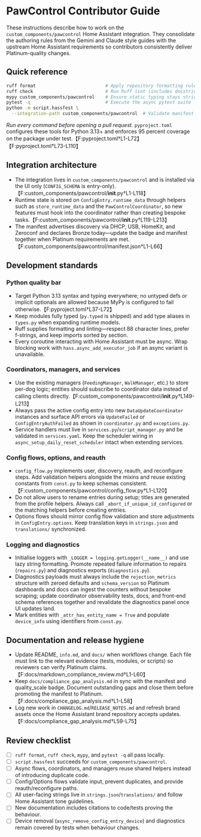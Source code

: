 # PawControl Contributor Guide

These instructions describe how to work on the `custom_components/pawcontrol`
Home Assistant integration. They consolidate the authoring rules from the
Gemini and Claude style guides with the upstream Home Assistant requirements so
contributors consistently deliver Platinum-quality changes.

## Quick reference

```bash
ruff format                          # Apply repository formatting rules
ruff check                           # Run Ruff lint (includes docstring gates)
mypy custom_components/pawcontrol    # Ensure static typing stays strict
pytest -q                            # Execute the async pytest suite
python -m script.hassfest \
  --integration-path custom_components/pawcontrol  # Validate manifest & strings
```

*Run every command before opening a pull request.* `pyproject.toml` configures
these tools for Python 3.13+ and enforces 95 percent coverage on the package
under test.【F:pyproject.toml†L1-L72】【F:pyproject.toml†L73-L110】

## Integration architecture

- The integration lives in `custom_components/pawcontrol` and is installed via
the UI only (`CONFIG_SCHEMA` is entry-only).【F:custom_components/pawcontrol/__init__.py†L1-L118】
- Runtime state is stored on `ConfigEntry.runtime_data` through helpers such as
`store_runtime_data` and the `PawControlCoordinator`, so new features must hook
into the coordinator rather than creating bespoke tasks.【F:custom_components/pawcontrol/__init__.py†L119-L213】
- The manifest advertises discovery via DHCP, USB, HomeKit, and Zeroconf and
declares Bronze today—update the badge and manifest together when Platinum
requirements are met.【F:custom_components/pawcontrol/manifest.json†L1-L66】

## Development standards

### Python quality bar

- Target Python 3.13 syntax and typing everywhere; no untyped defs or implicit
optionals are allowed because MyPy is configured to fail otherwise.【F:pyproject.toml†L37-L72】
- Keep modules fully typed (`py.typed` is shipped) and add type aliases in
`types.py` when expanding runtime models.
- Ruff supplies formatting and linting—respect 88 character lines, prefer
f-strings, and keep imports sorted by section.
- Every coroutine interacting with Home Assistant must be async. Wrap blocking
work with `hass.async_add_executor_job` if an async variant is unavailable.

### Coordinators, managers, and services

- Use the existing managers (`FeedingManager`, `WalkManager`, etc.) to store
per-dog logic; entities should subscribe to coordinator data instead of calling
clients directly.【F:custom_components/pawcontrol/__init__.py†L149-L213】
- Always pass the active config entry into new `DataUpdateCoordinator` instances
and surface API errors via `UpdateFailed` or `ConfigEntryAuthFailed` as shown in
`coordinator.py` and `exceptions.py`.
- Service handlers must live in `services.py`/`script_manager.py` and be
validated in `services.yaml`. Keep the scheduler wiring in
`async_setup_daily_reset_scheduler` intact when extending services.

### Config flows, options, and reauth

- `config_flow.py` implements user, discovery, reauth, and reconfigure steps.
Add validation helpers alongside the mixins and reuse existing constants from
`const.py` to keep schemas consistent.【F:custom_components/pawcontrol/config_flow.py†L1-L120】
- Do not allow users to rename entries during setup; titles are generated from
the profile helpers. Always call `_abort_if_unique_id_configured` or the
matching helpers before creating entries.
- Options flows should mirror config flow validation and store adjustments in
`ConfigEntry.options`. Keep translation keys in `strings.json` and
`translations/` synchronized.

### Logging and diagnostics

- Initialise loggers with `_LOGGER = logging.getLogger(__name__)` and use lazy
string formatting. Promote repeated failure information to repairs
(`repairs.py`) and diagnostics exports (`diagnostics.py`).
- Diagnostics payloads must always include the `rejection_metrics` structure with
  zeroed defaults and `schema_version` so Platinum dashboards and docs can ingest
  the counters without bespoke scraping; update coordinator observability tests,
  docs, and front-end schema references together and revalidate the diagnostics
  panel once UI updates land.
- Mark entities with `_attr_has_entity_name = True` and populate `device_info`
using identifiers from `const.py`.

## Documentation and release hygiene

- Update README, `info.md`, and `docs/` when workflows change. Each file must
link to the relevant evidence (tests, modules, or scripts) so reviewers can
verify Platinum claims.【F:docs/markdown_compliance_review.md†L1-L60】
- Keep `docs/compliance_gap_analysis.md` in sync with the manifest and
quality_scale badge. Document outstanding gaps and close them before promoting
the manifest to Platinum.【F:docs/compliance_gap_analysis.md†L1-L58】
- Log new work in `CHANGELOG.md`/`RELEASE_NOTES.md` and refresh brand assets
once the Home Assistant brand repository accepts updates.【F:docs/compliance_gap_analysis.md†L59-L75】

## Review checklist

- [ ] `ruff format`, `ruff check`, `mypy`, and `pytest -q` all pass locally.
- [ ] `script.hassfest` succeeds for `custom_components/pawcontrol`.
- [ ] Async flows, coordinators, and managers reuse shared helpers instead of
introducing duplicate code.
- [ ] Config/Options flows validate input, prevent duplicates, and provide
reauth/reconfigure paths.
- [ ] All user-facing strings live in `strings.json`/`translations/` and follow
Home Assistant tone guidelines.
- [ ] New documentation includes citations to code/tests proving the behaviour.
- [ ] Device removal (`async_remove_config_entry_device`) and diagnostics remain
covered by tests when behaviour changes.
